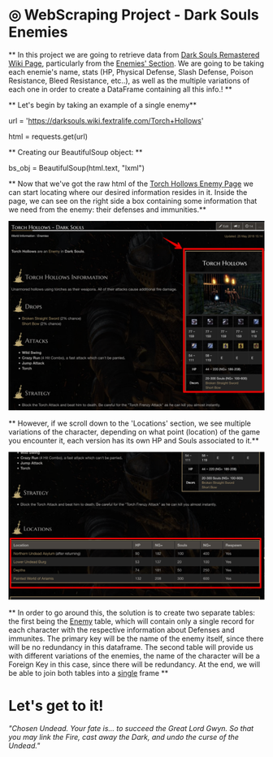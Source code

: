 # &#9678; WebScraping Project - Dark Souls Enemies

** In this project we are going to retrieve data from [Dark Souls Remastered Wiki Page](https://darksouls.wiki.fextralife.com/Dark+Souls+Wiki), particularly from the [Enemies' Section](https://darksouls.wiki.fextralife.com/Enemies). We are going to be taking each enemie's name, stats (HP, Physical Defense, Slash Defense, Poison Resistance, Bleed Resistance, etc..), as well as the multiple variations of each one in order to create a DataFrame containing all this info.! **

** Let's begin by taking an example of a single enemy**

url = 'https://darksouls.wiki.fextralife.com/Torch+Hollows'

html = requests.get(url)

** Creating our BeautifulSoup object: **

bs_obj = BeautifulSoup(html.text, "lxml")

** Now that we've got the raw html of the [Torch Hollows Enemy Page](https://darksouls.wiki.fextralife.com/Torch+Hollows) we can start locating where our desired information resides in it. Inside the page, we can see on the right side a box containing some information that we need from the enemy: their defenses and immunities.**

![infobox](./Images/infobox_TH.png)

** However, if we scroll down to the 'Locations' section, we see multiple variations of the character, depending on what point (location) of the game you encounter it, each version has its own HP and Souls associated to it.** 

![locations](./Images/locations_TH.png)

 ** In order to go around this, the solution is to create two separate tables: the first being the <u>Enemy</u> table, which will contain only a single record for each character with the respective information about Defenses and immunites. The primary key will be the name of the enemy itself, since there will be no redundancy in this dataframe. The second table will provide us with different variations of the enemies, the name of the character will be a Foreign Key in this case, since there will be redundancy. At the end, we will be able to join both tables into a <u>single</u> frame **
 
 # Let's get to it!
 
 *"Chosen Undead. Your fate is… to succeed the Great Lord Gwyn. So that you may link the Fire, cast away the Dark, and undo the curse of the Undead."*
